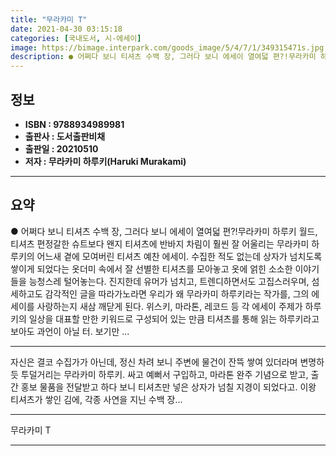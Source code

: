 ```yaml
---
title: "무라카미 T"
date: 2021-04-30 03:15:18
categories: [국내도서, 시-에세이]
image: https://bimage.interpark.com/goods_image/5/4/7/1/349315471s.jpg
description: ● 어쩌다 보니 티셔츠 수백 장, 그러다 보니 에세이 열여덟 편?!무라카미 하루키 월드, 티셔츠 편정갈한 슈트보다 왠지 티셔츠에 반바지 차림이 훨씬 잘 어울리는 무라카미 하루키의 어느새 곁에 모여버린 티셔츠 예찬 에세이. 수집한 적도 없는데 상자가 넘치도록 쌓이게 되었다는 옷더미 속에
---
```


## **정보**

- **ISBN : 9788934989981**
- **출판사 : 도서출판비채**
- **출판일 : 20210510**
- **저자 : 무라카미 하루키(Haruki Murakami)**

------



## **요약**

●  어쩌다 보니 티셔츠 수백 장, 그러다 보니 에세이 열여덟 편?!무라카미 하루키 월드, 티셔츠 편정갈한 슈트보다 왠지 티셔츠에 반바지 차림이 훨씬 잘 어울리는 무라카미 하루키의 어느새 곁에 모여버린 티셔츠 예찬 에세이. 수집한 적도 없는데 상자가 넘치도록 쌓이게 되었다는 옷더미 속에서 잘 선별한 티셔츠를 모아놓고 옷에 얽힌 소소한 이야기들을 능청스레 털어놓는다. 진지한데 유머가 넘치고, 트렌디하면서도 고집스러우며, 섬세하고도 감각적인 글을 따라가노라면 우리가 왜 무라카미 하루키라는 작가를, 그의 에세이를 사랑하는지 새삼 깨닫게 된다. 위스키, 마라톤, 레코드 등 각 에세이 주제가 하루키의 일상을 대표할 만한 키워드로 구성되어 있는 만큼 티셔츠를 통해 읽는 하루키라고 보아도 과언이 아닐 터. 보기만 ...

------

자신은 결코 수집가가 아닌데, 정신 차려 보니 주변에 물건이 잔뜩 쌓여 있더라며 변명하듯 투덜거리는 무라카미 하루키. 싸고 예뻐서 구입하고, 마라톤 완주 기념으로 받고, 출간 홍보 물품을 전달받고 하다 보니 티셔츠만 넣은 상자가 넘칠 지경이 되었다고. 이왕 티셔츠가 쌓인 김에, 각종 사연을 지닌 수백 장... 

------


무라카미 T 

------


